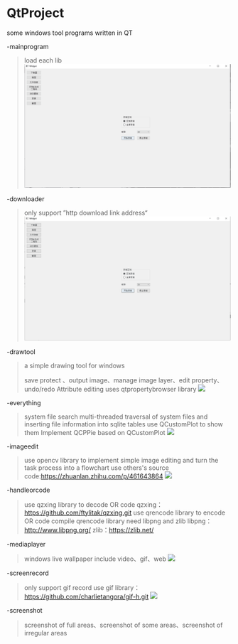 # QtProject
some windows tool programs written in QT

-mainprogram 

> load each lib
![](https://github.com/XxxSee/QtProject/blob/main/image/overview.gif?raw=true)



-downloader 

> only support ”http download link address“
![](https://github.com/XxxSee/QtProject/blob/main/image/downloader.gif?raw=true)



-drawtool  

> a simple drawing tool for windows
>
> save protect 、output image、manage image layer、edit property、undo/redo
> Attribute editing uses qtpropertybrowser library
> ![](https://github.com/XxxSee/QtProject/blob/main/image/drawtool.gif?raw=true)



-everything

> system file search
> multi-threaded traversal of system files and inserting file information into sqlite tables
> use QCustomPlot to show them
> Implement QCPPie based on QCustomPlot
![](https://github.com/XxxSee/QtProject/blob/main/image/everything.gif?raw=true)



-imageedit

> use opencv library to implement simple image editing and turn the task process into a flowchart
> use others's source code:https://zhuanlan.zhihu.com/p/461643864
![](https://github.com/XxxSee/QtProject/blob/main/image/imageedit.gif?raw=true)



-handleorcode

> use qzxing library to decode OR code
> qzxing：https://github.com/ftylitak/qzxing.git
> use qrencode library to encode OR code
> compile qrencode library need libpng and zlib
> libpng：http://www.libpng.org/
> zlib：https://zlib.net/



-mediaplayer
> windows live wallpaper
> include video、gif、web
> ![](https://github.com/XxxSee/QtProject/blob/main/image/mediaplayer.gif?raw=true)



-screenrecord

> only support gif record
> use gif library：https://github.com/charlietangora/gif-h.git
![](https://github.com/XxxSee/QtProject/blob/main/image/screenrecord.gif?raw=true)



-screenshot

> screenshot of full areas、screenshot of some areas、screenshot of irregular areas
